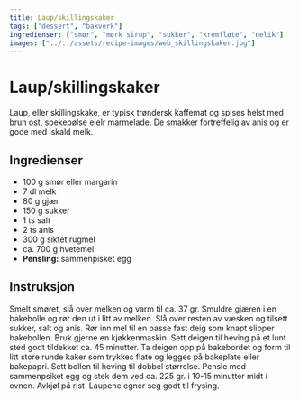 ```yaml
---
title: Laup/skillingskaker
tags: ["dessert", "bakverk"]
ingredienser: ["smør", "mørk sirup", "sukker", "kremfløte", "nelik"]
images: ["../../assets/recipe-images/web_skillingskaker.jpg"]
---
```


# Laup/skillingskaker

Laup, eller skillingskake, er typisk trøndersk kaffemat og spises helst med brun ost, spekepølse elelr marmelade. De smakker fortreffelig av anis og er gode med iskald melk.

## Ingredienser

- 100 g smør eller margarin
- 7 dl melk
- 80 g gjær
- 150 g sukker
- 1 ts salt
- 2 ts anis
- 300 g siktet rugmel
- ca. 700 g hvetemel
- **Pensling:** sammenpisket egg

## Instruksjon

Smelt smøret, slå over melken og varm til ca. 37 gr. Smuldre gjæren i en bakebolle og rør den ut i litt av melken. Slå over resten av væsken og tilsett sukker, salt og anis. Rør inn mel til en passe fast deig som knapt slipper bakebollen. Bruk gjerne en kjøkkenmaskin. Sett deigen til heving på et lunt sted godt tildekket ca. 45 minutter. Ta deigen opp på bakebordet og form til litt store runde kaker som trykkes flate og legges på bakeplate eller bakepapri. Sett bollen til heving til dobbel størrelse. Pensle med sammenpsiket egg og stek dem ved ca. 225 gr. i 10-15 minutter midt i ovnen. Avkjøl på rist. Laupene egner seg godt til frysing.
